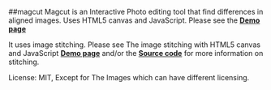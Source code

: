 ##magcut 
Magcut is an Interactive Photo editing tool that find differences in aligned images. Uses HTML5 canvas and JavaScript.
Please see the [**Demo page**](http://josundin.github.io/magcut/)

It uses image stitching. Please see The image stitching with HTML5 canvas and JavaScript [**Demo page**](http://josundin.github.io/stitch/) and/or the [**Source code**](https://github.com/josundin/josundin.github.io/tree/master/stitch) for more information on stitching.

License: MIT, Except for The Images which can have different licensing.
